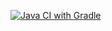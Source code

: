 [![Java CI with Gradle](https://github.com/KristinkaOreshek/Patterns2/actions/workflows/gradle.yml/badge.svg)](https://github.com/KristinkaOreshek/Patterns2/actions/workflows/gradle.yml)
